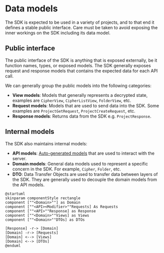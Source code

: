 # Data models

The SDK is expected to be used in a variety of projects, and to that end it defines a stable public
interface. Care must be taken to avoid exposing the inner workings on the SDK including its data
model.

## Public interface

The public interface of the SDK is anything that is exposed externally, be it function names, types,
or exposed models. The SDK generally exposes request and response models that contains the expected
data for each API call.

We can generally group the public models into the following categories:

- **View models**: Models that generally represents a decrypted state, examples are `CipherView`,
  `CipherListView`, `FolderView`, etc.
- **Request models**: Models that are used to send data into the SDK. Some examples are
  `ProjectGetRequest`, `ProjectCreateRequest`, etc.
- **Response models**: Returns data from the SDK e.g. `ProjectResponse`.

## Internal models

The SDK also maintains internal models:

- **API models**: [Auto-generated models](./server-bindings.md) that are used to interact with the
  server.
- **Domain models**: General data models used to represent a specific concern in the SDK. For
  example, `Cipher`, `Folder`, etc.
- **DTO**: Data Transfer Objects are used to transfer data between layers of the SDK. They are
  generally used to decouple the domain models from the API models.

```kroki type=plantuml
@startuml
skinparam componentStyle rectangle
component [""<Domain>""] as Domain
component [""<API><Modifier>""Requests] As Requests
component [""<API>""Response] as Response
component [""<Domain>""Views] as Views
component [""<Domain>""DTOs] as DTOs

[Response] -r-> [Domain]
[Domain] -r-> [Requests]
[Domain] <--> [Views]
[Domain] <--> [DTOs]
@enduml
```
